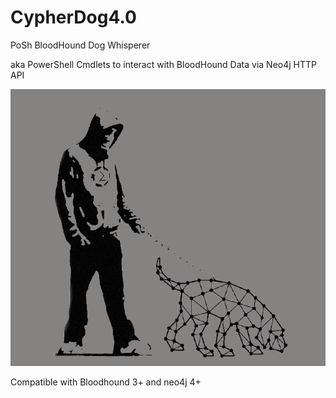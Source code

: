 # CypherDog4.0
PoSh BloodHound Dog Whisperer

aka PowerShell Cmdlets to interact with BloodHound Data via Neo4j HTTP API

![CypherDog](https://github.com/SadProcessor/CypherDog/blob/master/img/CypherDog.png)

Compatible with Bloodhound 3+ and neo4j 4+
